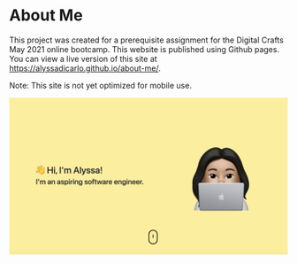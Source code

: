 # About Me

This project was created for a prerequisite assignment for the Digital Crafts May 2021 online bootcamp. This website is published using Github pages. You can view a live version of this site at https://alyssadicarlo.github.io/about-me/.

Note: This site is not yet optimized for mobile use.

![screenshot](https://github.com/alyssadicarlo/about-me/blob/master/images/screenshot.png)